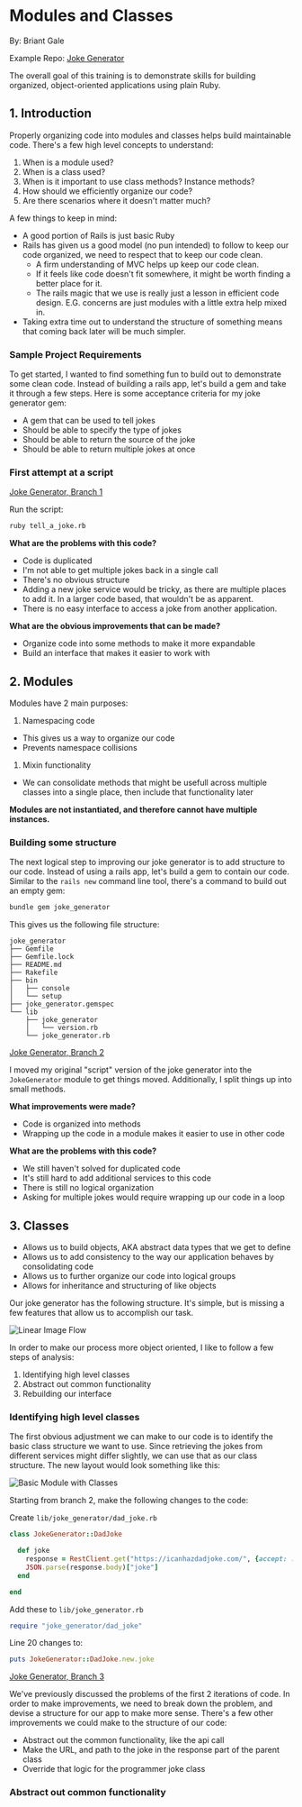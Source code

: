# Modules and Classes

By: Briant Gale

Example Repo: [Joke Generator](https://github.com/briantgale/joke_generator)

The overall goal of this training is to demonstrate skills for building organized, object-oriented applications using plain Ruby.

## 1. Introduction

Properly organizing code into modules and classes helps build maintainable code. There's a few high level concepts to understand:

1. When is a module used?
1. When is a class used?
1. When is it important to use class methods? Instance methods?
1. How should we efficiently organize our code?
1. Are there scenarios where it doesn't matter much?

A few things to keep in mind:

* A good portion of Rails is just basic Ruby
* Rails has given us a good model (no pun intended) to follow to keep our code organized, we need to respect that to keep our code clean.
  * A firm understanding of MVC helps up keep our code clean.
  * If it feels like code doesn't fit somewhere, it might be worth finding a better place for it.
  * The rails magic that we use is really just a lesson in efficient code design. E.G. concerns are just modules with a little extra help mixed in.
* Taking extra time out to understand the structure of something means that coming back later will be much simpler.

### Sample Project Requirements

To get started, I wanted to find something fun to build out to demonstrate some clean code. Instead of building a rails app, let's build a gem and take it through a few steps. Here is some acceptance criteria for my joke generator gem:

* A gem that can be used to tell jokes
* Should be able to specify the type of jokes
* Should be able to return the source of the joke
* Should be able to return multiple jokes at once

### First attempt at a script

[Joke Generator, Branch 1](https://github.com/briantgale/joke_generator/tree/1)

Run the script:

```bash
ruby tell_a_joke.rb 
```

**What are the problems with this code?**
* Code is duplicated
* I'm not able to get multiple jokes back in a single call
* There's no obvious structure
* Adding a new joke service would be tricky, as there are multiple places to add it. In a larger code based, that wouldn't be as apparent.
* There is no easy interface to access a joke from another application.

**What are the obvious improvements that can be made?**
* Organize code into some methods to make it more expandable
* Build an interface that makes it easier to work with

## 2. Modules

Modules have 2 main purposes:
1. Namespacing code
  * This gives us a way to organize our code
  * Prevents namespace collisions
1. Mixin functionality
  * We can consolidate methods that might be usefull across multiple classes into a single place, then include that functionality later

**Modules are not instantiated, and therefore cannot have multiple instances.**

### Building some structure
The next logical step to improving our joke generator is to add structure to our code. Instead of using a rails app, let's build a gem to contain our code. Similar to the `rails new` command line tool, there's a command to build out an empty gem:

```bash
bundle gem joke_generator
```

This gives us the following file structure:
```
joke_generator
├── Gemfile
├── Gemfile.lock
├── README.md
├── Rakefile
├── bin
│   ├── console
│   └── setup
├── joke_generator.gemspec
└── lib
    ├── joke_generator
    │   └── version.rb
    └── joke_generator.rb
```

[Joke Generator, Branch 2](https://github.com/briantgale/joke_generator/tree/2)

I moved my original "script" version of the joke generator into the `JokeGenerator` module to get things moved. Additionally, I split things up into small methods.

**What improvements were made?**
* Code is organized into methods
* Wrapping up the code in a module makes it easier to use in other code

**What are the problems with this code?**
* We still haven't solved for duplicated code
* It's still hard to add additional services to this code
* There is still no logical organization
* Asking for multiple jokes would require wrapping up our code in a loop

## 3. Classes

* Allows us to build objects, AKA abstract data types that we get to define
* Allows us to add consistency to the way our application behaves by consolidating code
* Allows us to further organize our code into logical groups
* Allows for inheritance and structuring of like objects

Our joke generator has the following structure. It's simple, but is missing a few features that allow us to accomplish our task.

![Linear Image Flow](./linear_program_flow.png)

In order to make our process more object oriented, I like to follow a few steps of analysis:

1. Identifying high level classes
2. Abstract out common functionality
3. Rebuilding our interface

### Identifying high level classes

The first obvious adjustment we can make to our code is to identify the basic class structure we want to use. Since retrieving the jokes from different services might differ slightly, we can use that as our class structure. The new layout would look something like this:

![Basic Module with Classes](./basic_module_and_classes.png)

Starting from branch 2, make the following changes to the code:

Create `lib/joke_generator/dad_joke.rb`

```ruby
class JokeGenerator::DadJoke

  def joke
    response = RestClient.get("https://icanhazdadjoke.com/", {accept: :json})
    JSON.parse(response.body)["joke"]
  end

end
```

Add these to `lib/joke_generator.rb`

```ruby
require "joke_generator/dad_joke"
```

Line 20 changes to:
```ruby
puts JokeGenerator::DadJoke.new.joke
```

[Joke Generator, Branch 3](https://github.com/briantgale/joke_generator/tree/3)

We've previously discussed the problems of the first 2 iterations of code. In order to make improvements, we need to break down the problem, and devise a structure for our app to make more sense. There's a few other improvements we could make to the structure of our code:

* Abstract out the common functionality, like the api call
* Make the URL, and path to the joke in the response part of the parent class
* Override that logic for the programmer joke class

### Abstract out common functionality














